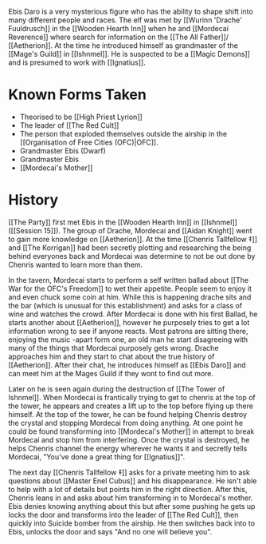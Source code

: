 Ebis Daro is a very mysterious figure who has the ability to shape shift into many different people and races. The elf was met by [[Wurinn 'Drache' Fuuldrusch]] in the [[Wooden Hearth Inn]] when he and [[Mordecai Reverence]] where search for information on the [[The All Father]]/ [[Aetherion]]. At the time he introduced himself as grandmaster of the [[Mage's Guild]] in [[Ishnmel]]. He is suspected to be a [[Magic Demons]] and is presumed to work with [[Ignatius]].

# Known Forms Taken
- Theorised to be [[High Priest Lyrion]]
- The leader of [[The Red Cult]]
- The person that exploded themselves outside the airship in the [[Organisation of Free Cities (OFC)|OFC]].
- Grandmaster Ebis (Dwarf)
- Grandmaster Ebis 
- [[Mordecai's Mother]]

# History 
[[The Party]] first met Ebis in the [[Wooden Hearth Inn]] in [[Ishnmel]] ([[Session 15]]). The group of Drache, Mordecai and [[Aidan Knight]] went to gain more knowledge on [[Aetherion]]. At the time [[Chenris Tallfellow ‡]] and [[The Korrigan]] had been secretly plotting and researching the being behind everyones back and Mordecai was determine to not be out done by Chenris wanted to learn more than them. 

In the tavern, Mordecai starts to perform a self written ballad about [[The War for the OFC's Freedom]] to wet their appetite. People seem to enjoy it and even chuck some coin at him. While this is happening drache sits and the bar (which is unusual for this establishment) and asks for a class of wine and watches the crowd. After Mordecai is done with his first Ballad, he starts another about [[Aetherion]], however he purposely tries to get a lot information wrong to see if anyone reacts. Most patrons are sitting there, enjoying the music -apart form one, an old man he start disagreeing with many of the things that Mordecai purposely gets wrong. Drache approaches him and they start to chat about the true history of [[Aetherion]]. After their chat, he introduces himself as [[Ebis Daro]] and can meet him at the Mages Guild if they wont to find out more. 

Later on he is seen again during the destruction of [[The Tower of Ishnmel]]. When Mordecai is frantically trying to get to chenris at the top of the tower, he appears and creates a lift up to the top before flying up there himself. At the top of the tower, he can be found helping Chenris destroy the crystal and stopping Mordecai from doing anything. At one point he could be found transforming into [[Mordecai's Mother]] in attempt to break Mordecai and stop him from interfering. Once the crystal is destroyed, he helps Chenris channel the energy wherever he wants it and secretly tells Mordecai, "You've done a great thing for [[Ignatius]]". 

The next day [[Chenris Tallfellow ‡]] asks for a private meeting him to ask questions about [[Master Enel Cubus]] and his disappearance. He isn't able to help with a lot of details but points him in the right direction. After this, Chenris leans in and asks about him transforming in to Mordecai's mother. Ebis denies knowing anything about this but after some pushing he gets up locks the door and transforms into the leader of [[The Red Cult]], then quickly into Suicide bomber from the airship. He then switches back into to Ebis, unlocks the door and says "And no one will believe you".